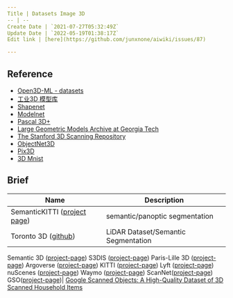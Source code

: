 ```yaml
---
Title | Datasets Image 3D
-- | --
Create Date | `2021-07-27T05:32:49Z`
Update Date | `2022-05-19T01:38:17Z`
Edit link | [here](https://github.com/junxnone/aiwiki/issues/87)

---
```

## Reference
- [Open3D-ML - datasets](https://github.com/intel-isl/Open3D-ML#datasets)
- [工业3D 模型库](https://www.traceparts.cn/)
- [Shapenet](https://shapenet.org/)
- [Modelnet](http://modelnet.cs.princeton.edu/)
- [Pascal 3D+](https://cvgl.stanford.edu/projects/pascal3d.html)
- [Large Geometric Models Archive at Georgia Tech](https://www.cc.gatech.edu/projects/large_models/)
- [The Stanford 3D Scanning Repository](http://graphics.stanford.edu/data/3Dscanrep/)
- [ObjectNet3D](https://cvgl.stanford.edu/projects/objectnet3d/)
- [Pix3D](http://pix3d.csail.mit.edu/)
- [3D Mnist](https://www.kaggle.com/daavoo/3d-mnist/Kernels)


## Brief

Name | Description
-- | --
SemanticKITTI ([project page](http://semantic-kitti.org/)) | semantic/panoptic segmentation
Toronto 3D ([github](https://github.com/WeikaiTan/Toronto-3D)) | LiDAR Dataset/Semantic Segmentation
Semantic 3D ([project-page](http://www.semantic3d.net/))
S3DIS ([project-page](http://3dsemantics.stanford.edu/))
Paris-Lille 3D ([project-page](https://npm3d.fr/paris-lille-3d))
Argoverse ([project-page](https://www.argoverse.org/))
KITTI ([project-page](http://www.cvlibs.net/datasets/kitti/eval_object.php?obj_benchmark=3d))
Lyft ([project-page](https://self-driving.lyft.com/level5/data/))
nuScenes ([project-page](https://www.nuscenes.org/))
Waymo ([project-page](https://waymo.com/open/data/))
ScanNet([project-page](http://www.scan-net.org/))
GSO([project-page](https://goo.gle/scanned-objects))| [Google Scanned Objects:
A High-Quality Dataset of 3D Scanned Household Items](https://arxiv.org/pdf/2204.11918.pdf)



